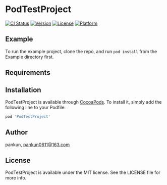 # PodTestProject

[![CI Status](https://img.shields.io/travis/pankun/PodTestProject.svg?style=flat)](https://travis-ci.org/pankun/PodTestProject)
[![Version](https://img.shields.io/cocoapods/v/PodTestProject.svg?style=flat)](https://cocoapods.org/pods/PodTestProject)
[![License](https://img.shields.io/cocoapods/l/PodTestProject.svg?style=flat)](https://cocoapods.org/pods/PodTestProject)
[![Platform](https://img.shields.io/cocoapods/p/PodTestProject.svg?style=flat)](https://cocoapods.org/pods/PodTestProject)

## Example

To run the example project, clone the repo, and run `pod install` from the Example directory first.

## Requirements

## Installation

PodTestProject is available through [CocoaPods](https://cocoapods.org). To install
it, simply add the following line to your Podfile:

```ruby
pod 'PodTestProject'
```

## Author

pankun, pankun0611@163.com

## License

PodTestProject is available under the MIT license. See the LICENSE file for more info.

